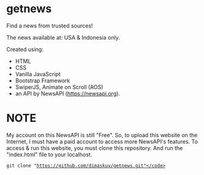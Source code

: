 # getnews
Find a news from trusted sources!

The news available at: USA & Indonesia only.

Created using:<ul>
    <li>HTML</li>
    <li>CSS</li>
    <li>Vanilla JavaScript</li>
    <li>Bootstrap Framework</li>
    <li>SwiperJS, Animate on Scroll (AOS)</li>
    <li>an API by NewsAPI (https://newsapi.org).</li>
  </ul>


# NOTE
My account on this NewsAPI is still "Free". So, to upload this website on the Internet, I must have a paid account to access more NewsAPI's features.
To access & run this website, you must clone this repository. And run the "index.html" file to your localhost.

<code>git clone "https://github.com/dimaskuy/getnews.git"</code>

